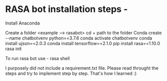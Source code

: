 # RASA bot installation steps -
Install Anaconda

Create a folder <example --> rasabot>
  cd + path to the folder
  Conda create --name chatbotvenv python==3.7.6
  conda activate chatbotvenv
  conda install ujson==2.0.3
  conda install tensorflow==2.1.0
  pip install rasa==1.10.0
  rasa init
  
  To run rasa bot use - rasa shell
  
I purposely did not include a requirement.txt file. Please read throught the steps and try to implement step by step. That's how I learned :)
